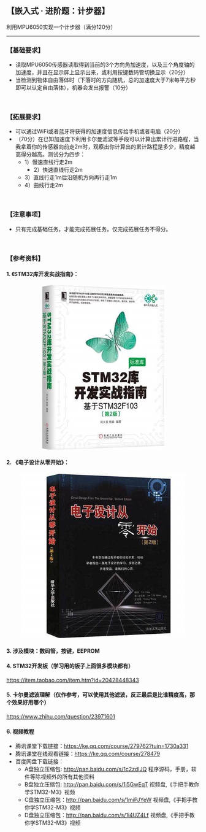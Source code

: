 ## 【嵌入式 · 进阶题：计步器】  
利用MPU6050实现一个计步器（满分120分）  

---

### 【基础要求】
- 读取MPU6050传感器读取得到当前的3个方向角加速度，以及三个角度轴的加速度，并且在显示屏上显示出来，或利用按键数码管切换显示（20分）  
- 当检测到物体自由落体时（下落时的方向随机，总的加速度大于7米每平方秒即可以认定自由落体），机器会发出报警（10分）  
<br />
  
### 【拓展要求】
- 可以通过WiFi或者蓝牙将获得的加速度信息传给手机或者电脑（20分）
- （70分）在已知加速度下利用卡尔曼滤波等手段可以计算出累计行进路程，当我拿着你的传感器向前走2m时，观察出你计算出的累计路程是多少，精度越高得分越高。测试分为四步：  
  - 1）慢速直线行走2m  
	- 2）快速直线行走2m  
  - 3）直线行走1m后沿随机方向再行走1m  
  - 4）曲线行走2m  
<br />
  
### 【注意事项】
- 只有完成基础任务，才能完成拓展任务。仅完成拓展任务不得分。  
<br />
  
### 【参考资料】
#### 1. 《STM32库开发实战指南》：
<p align="center">
 <img src="https://github.com/CXCYGZF-UESTC/SME_2018/raw/master/%E5%B5%8C%E5%85%A5%E5%BC%8F%20%C2%B7%20%E8%BF%9B%E9%98%B6%E9%A2%98/picture/%E5%9B%BE%E4%B8%80.jpg">
</p>  
  
#### 2. 《电子设计从零开始》：
<p align="center">
 <img src="https://github.com/CXCYGZF-UESTC/SME_2018/raw/master/%E5%B5%8C%E5%85%A5%E5%BC%8F%20%C2%B7%20%E8%BF%9B%E9%98%B6%E9%A2%98/picture/%E5%9B%BE%E4%BA%8C.jpg">
</p>  
  
#### 3. 涉及模块：数码管，按键，EEPROM
#### 4. STM32开发板（学习用的板子上面很多模块都有）  
https://item.taobao.com/item.htm?id=20428448343  
#### 5. 卡尔曼滤波理解（仅作参考，可以使用其他滤波，反正最后是比谁精度高，那个效果好用哪个）  
https://www.zhihu.com/question/23971601
#### 6. 视频教程  <br />
- 腾讯课堂下载链接：https://ke.qq.com/course/279762?tuin=1730a331  
- 腾讯课堂在线观看链接：https://ke.qq.com/course/278479  
- 百度网盘下载链接：  
  - A盘独立压缩包: http://pan.baidu.com/s/1c2zdIJQ 程序源码，手册，软件等除视频外的所有其他资料  
  - B盘独立压缩包: http://pan.baidu.com/s/1i5GwEqT 视频盘,《手把手教你学STM32-M3》视频  
  - C盘独立压缩包：http://pan.baidu.com/s/1miPJYeW 视频盘,《手把手教你学STM32-M3》视频  
  - D盘独立压缩包：http://pan.baidu.com/s/1i4UZ4Lf 视频盘,《手把手教你学STM32-M3》视频  
